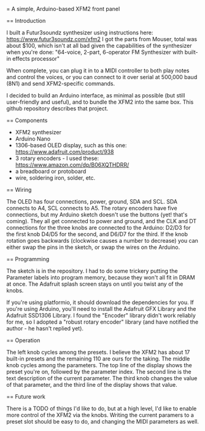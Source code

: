 = A simple, Arduino-based XFM2 front panel

== Introduction

I built a Futur3soundz synthesizer using instructions here: https://www.futur3soundz.com/xfm2
I got the parts from Mouser, total was about $100, which isn't at all bad given the capabilities
of the synthesizer when you're done: "64-voice, 2-part, 6-operator FM Synthesizer with built-in effects processor"

When complete, you can plug it in to a MIDI controller to both play notes and control the voices, or you can
connect to it over serial at 500,000 baud (8N1) and send XFM2-specific commands.

I decided to build an Arduino interface, as minimal as possible (but still user-friendly and useful), and to bundle
the XFM2 into the same box. This github repository describes that project.

== Components

 - XFM2 synthesizer
 - Arduino Nano
 - 1306-based OLED display, such as this one: https://www.adafruit.com/product/938
 - 3 rotary encoders - I used these: https://www.amazon.com/dp/B06XQTHDRR/
 - a breadboard or protoboard
 - wire, soldering iron, solder, etc.

== Wiring

The OLED has four connections, power, ground, SDA and SCL. SDA connects to A4, SCL connects to A5.
The rotary encoders have five connections, but my Arduino sketch doesn't use the buttons (yet! that's coming).
They all get connected to power and ground, and the CLK and DT connections for the three knobs are connected
to the Arduino: D2/D3 for the first knob D4/D5 for the second, and D6/D7 for the third. If the knob rotation goes
backwards (clockwise causes a number to decrease) you can either swap the pins in the sketch, or swap the wires on the Arduino.

== Programming

The sketch is in the repository. I had to do some trickery putting the Parameter labels into program memory, because they won't all fit in DRAM at once. The Adafruit splash screen stays on until you twist any of the knobs.

If you're using platformio, it should download the dependencies for you. If you're using Arduino, you'll need to install the Adafruit GFX Library and the Adafruit SSD1306 Library. I found the "Encoder" library didn't work reliably for me, so I adopted a "robust rotary encoder" library (and have notified the author - he hasn't replied yet).

== Operation

The left knob cycles among the presets. I believe the XFM2 has about 17 built-in presets and the remaining 110 are ours for the taking. The middle knob cycles among the parameters. The top line of the display shows the preset you're on, followed by the parameter index. The second line is the text description of the current parameter. The third knob changes the value of that parameter, and the third line of the display shows that value.

== Future work

There is a TODO of things I'd like to do, but at a high level, I'd like to enable more control of the XFM2 via the knobs.
Writing the current paramers to a preset slot should be easy to do, and changing the MIDI parameters as well.
